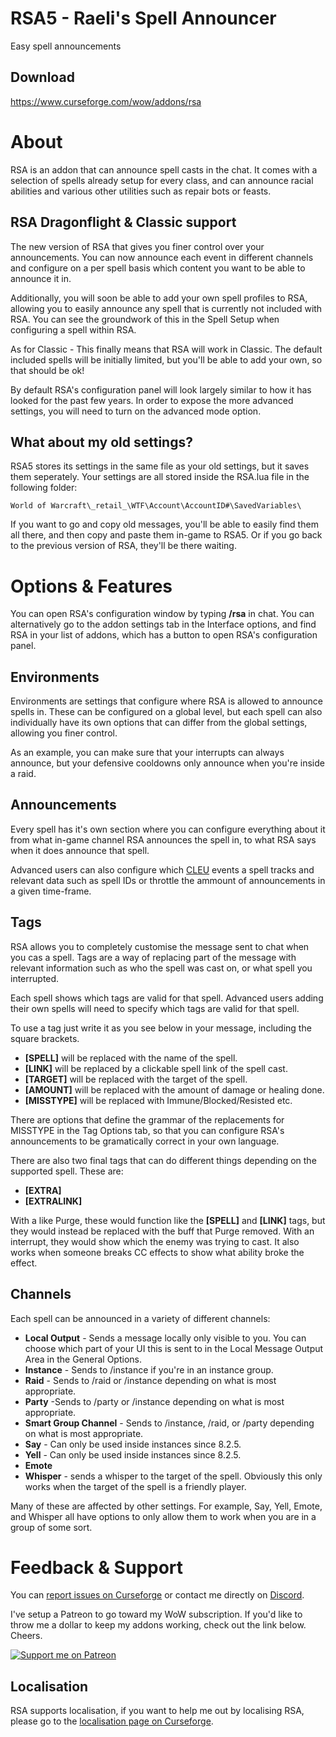 # RSA5 - Raeli's Spell Announcer
Easy spell announcements

## Download
<https://www.curseforge.com/wow/addons/rsa>

# About
RSA is an addon that can announce spell casts in the chat. It comes with a selection of spells already setup for every class, and can announce racial abilities and various other utilities such as repair bots or feasts.

## RSA Dragonflight & Classic support
The new version of RSA that gives you finer control over your announcements. You can now announce each event in different channels and configure on a per spell basis which content you want to be able to announce it in.

Additionally, you will soon be able to add your own spell profiles to RSA, allowing you to easily announce any spell that is currently not included with RSA. You can see the groundwork of this in the Spell Setup when configuring a spell within RSA.

As for Classic - This finally means that RSA will work in Classic. The default included spells will be initially limited, but you'll be able to add your own, so that should be ok!

By default RSA's configuration panel will look largely similar to how it has looked for the past few years. In order to expose the more advanced settings, you will need to turn on the advanced mode option.

## What about my old settings?
RSA5 stores its settings in the same file as your old settings, but it saves them seperately. Your settings are all stored inside the RSA.lua file in the following folder:

    World of Warcraft\_retail_\WTF\Account\AccountID#\SavedVariables\

If you want to go and copy old messages, you'll be able to easily find them all there, and then copy and paste them in-game to RSA5. Or if you go back to the previous version of RSA, they'll be there waiting.

# Options & Features
You can open RSA's configuration window by typing **/rsa** in chat. You can alternatively go to the addon settings tab in the Interface options, and find RSA in your list of addons, which has a button to open RSA's configuration panel.

## Environments
Environments are settings that configure where RSA is allowed to announce spells in. These can be configured on a global level, but each spell can also individually have its own options that can differ from the global settings, allowing you finer control.

As an example, you can make sure that your interrupts can always announce, but your defensive cooldowns only announce when you're inside a raid.

## Announcements
Every spell has it's own section where you can configure everything about it from what in-game channel RSA announces the spell in, to what RSA says when it does announce that spell.

Advanced users can also configure which [CLEU](https://wow.gamepedia.com/COMBAT_LOG_EVENT) events a spell tracks and relevant data such as spell IDs or throttle the ammount of announcements in a given time-frame.

## Tags
RSA allows you to completely customise the message sent to chat when you cas a spell. Tags are a way of replacing part of the message with relevant information such as who the spell was cast on, or what spell you interrupted.

Each spell shows which tags are valid for that spell. Advanced users adding their own spells will need to specify which tags are valid for that spell.

To use a tag just write it as you see below in your message, including the square brackets.

* **[SPELL]** will be replaced with the name of the spell.
* **[LINK]** will be replaced by a clickable spell link of the spell cast.
* **[TARGET]** will be replaced with the target of the spell.
* **[AMOUNT]** will be replaced with the amount of damage or healing done.
* **[MISSTYPE]** will be replaced with Immune/Blocked/Resisted etc.

There are options that define the grammar of the replacements for MISSTYPE in the Tag Options tab, so that you can configure RSA's announcements to be gramatically correct in your own language.

There are also two final tags that can do different things depending on the supported spell. These are:
* **[EXTRA]**
* **[EXTRALINK]**

With a like Purge, these would function like the **[SPELL]** and **[LINK]** tags, but they would instead be replaced with the buff that Purge removed. With an interrupt, they would show which the enemy was trying to cast. It also works when someone breaks CC effects to show what ability broke the effect.

## Channels
Each spell can be announced in a variety of different channels:

* **Local Output** - Sends a message locally only visible to you. You can choose which part of your UI this is sent to in the Local Message Output Area in the General Options.
* **Instance** - Sends to /instance if you're in an instance group.
* **Raid** - Sends to /raid or /instance depending on what is most appropriate.
* **Party** -Sends to /party or /instance depending on what is most appropriate.
* **Smart Group Channel** - Sends to /instance, /raid, or /party depending on what is most appropriate.
* **Say** - Can only be used inside instances since 8.2.5.
* **Yell** - Can only be used inside instances since 8.2.5.
* **Emote**
* **Whisper** - sends a whisper to the target of the spell. Obviously this only works when the target of the spell is a friendly player.

Many of these are affected by other settings. For example, Say, Yell, Emote, and Whisper all have options to only allow them to work when you are in a group of some sort.

# Feedback & Support

You can [report issues on Curseforge](https://wow.curseforge.com/projects/rsa/issues) or contact me directly on [Discord](https://discord.gg/99QZ6sd).

I've setup a Patreon to go toward my WoW subscription. If you'd like to throw me a dollar to keep my addons working, check out the link below. Cheers.

[![Support me on Patreon](https://c5.patreon.com/external/logo/become_a_patron_button.png "")](https://www.patreon.com/join/raeli "")

## Localisation

RSA supports localisation, if you want to help me out by localising RSA, please go to the [localisation page on Curseforge](https://wow.curseforge.com/projects/rsa/localization).